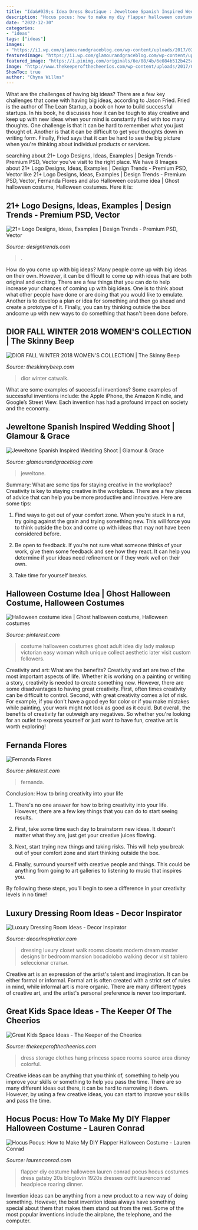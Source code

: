 ```yaml
---
title: "Ida&#039;s Idea Dress Boutique : Jeweltone Spanish Inspired Wedding Shoot"
description: "Hocus pocus: how to make my diy flapper halloween costume"
date: "2022-12-30"
categories:
- "ideas"
tags: ["ideas"]
images:
- "https://i1.wp.com/glamourandgraceblog.com/wp-content/uploads/2017/02/Spanish-inspired-wedding-Fancy-This-Photography-Glamour-Grace-04.jpg?resize=680%2C1027"
featuredImage: "https://i1.wp.com/glamourandgraceblog.com/wp-content/uploads/2017/02/Spanish-inspired-wedding-Fancy-This-Photography-Glamour-Grace-04.jpg?resize=680%2C1027"
featured_image: "https://i.pinimg.com/originals/6e/08/4b/6e084b512b425a7c3d5780b0b1fc50ec.jpg"
image: "http://www.thekeeperofthecheerios.com/wp-content/uploads/2017/06/e7026b92f87374373cb77e608950aedc.jpg"
ShowToc: true
author: "Chyna Willms"
---
```



What are the challenges of having big ideas?
There are a few key challenges that come with having big ideas, according to Jason Fried. Fried is the author of The Lean Startup, a book on how to build successful startups. In his book, he discusses how it can be tough to stay creative and keep up with new ideas when your mind is constantly filled with too many thoughts. 
One challenge is that it can be hard to remember what you just thought of. Another is that it can be difficult to get your thoughts down in writing form. Finally, Fried says that it can be hard to see the big picture when you're thinking about individual products or services.

	

		
searching about 21+ Logo Designs, Ideas, Examples | Design Trends - Premium PSD, Vector you've visit to the right place. We have 8 Images about 21+ Logo Designs, Ideas, Examples | Design Trends - Premium PSD, Vector like 21+ Logo Designs, Ideas, Examples | Design Trends - Premium PSD, Vector, Fernanda Flores and also Halloween costume idea | Ghost halloween costume, Halloween costumes. Here it is:
		
    
## 21+ Logo Designs, Ideas, Examples | Design Trends - Premium PSD, Vector

<img loading=lazy src="https://images.designtrends.com/wp-content/uploads/2016/08/12155437/Fashion-Model-Dress-Logo-Design.jpg" onerror="this.onerror=null;this.src='https://tse3.mm.bing.net/th?id=OIP.tkzoEIEEaUBrXf_plfbubgHaEn&amp;pid=15.1';" alt="21+ Logo Designs, Ideas, Examples | Design Trends - Premium PSD, Vector">

_Source: designtrends.com_

>. 

	

How do you come up with big ideas?
Many people come up with big ideas on their own. However, it can be difficult to come up with ideas that are both original and exciting. There are a few things that you can do to help increase your chances of coming up with big ideas. One is to think about what other people have done or are doing that you would like to emulate. Another is to develop a plan or idea for something and then go ahead and create a prototype of it. Finally, you can try thinking outside the box andcome up with new ways to do something that hasn't been done before.

    
## DIOR FALL WINTER 2018 WOMEN&#039;S COLLECTION | The Skinny Beep

<img loading=lazy src="http://www.theskinnybeep.com/wp-content/uploads/2018/03/Fashion-2018-2019-Catwalk-Dior-Winter.jpg" onerror="this.onerror=null;this.src='https://tse3.mm.bing.net/th?id=OIP.NjK770eQAMDCEQyRbyC2xAHaKX&amp;pid=15.1';" alt="DIOR FALL WINTER 2018 WOMEN&#039;S COLLECTION | The Skinny Beep">

_Source: theskinnybeep.com_

>dior winter catwalk. 

	

What are some examples of successful inventions?
Some examples of successful inventions include: the Apple iPhone, the Amazon Kindle, and Google’s Street View. Each invention has had a profound impact on society and the economy.

    
## Jeweltone Spanish Inspired Wedding Shoot | Glamour &amp; Grace

<img loading=lazy src="https://i1.wp.com/glamourandgraceblog.com/wp-content/uploads/2017/02/Spanish-inspired-wedding-Fancy-This-Photography-Glamour-Grace-04.jpg?resize=680%2C1027" onerror="this.onerror=null;this.src='https://tse2.mm.bing.net/th?id=OIP.gaH-2eCMt5YKf9JbFiSpdAHaLL&amp;pid=15.1';" alt="Jeweltone Spanish Inspired Wedding Shoot | Glamour &amp; Grace">

_Source: glamourandgraceblog.com_

>jeweltone. 

	

Summary: What are some tips for staying creative in the workplace?
Creativity is key to staying creative in the workplace. There are a few pieces of advice that can help you be more productive and innovative. Here are some tips:
1. Find ways to get out of your comfort zone. When you’re stuck in a rut, try going against the grain and trying something new. This will force you to think outside the box and come up with ideas that may not have been considered before.

2. Be open to feedback. If you’re not sure what someone thinks of your work, give them some feedback and see how they react. It can help you determine if your ideas need refinement or if they work well on their own.

3. Take time for yourself breaks.

    
## Halloween Costume Idea | Ghost Halloween Costume, Halloween Costumes

<img loading=lazy src="https://i.pinimg.com/originals/6e/08/4b/6e084b512b425a7c3d5780b0b1fc50ec.jpg" onerror="this.onerror=null;this.src='https://tse3.mm.bing.net/th?id=OIP.hyYj6IB5df3W1Zyiwcz57QHaLD&amp;pid=15.1';" alt="Halloween costume idea | Ghost halloween costume, Halloween costumes">

_Source: pinterest.com_

>costume halloween costumes ghost adult idea diy lady makeup victorian easy woman witch unique collect aesthetic later visit custom followers. 

	

Creativity and art: What are the benefits?
Creativity and art are two of the most important aspects of life. Whether it is working on a painting or writing a story, creativity is needed to create something new. However, there are some disadvantages to having great creativity. First, often times creativity can be difficult to control. Second, with great creativity comes a lot of risk. For example, if you don't have a good eye for color or if you make mistakes while painting, your work might not look as good as it could. But overall, the benefits of creativity far outweigh any negatives. So whether you're looking for an outlet to express yourself or just want to have fun, creative art is worth exploring!

    
## Fernanda Flores

<img loading=lazy src="https://i.pinimg.com/736x/d5/eb/77/d5eb777a734f6a7fd717b24590e5d97e.jpg" onerror="this.onerror=null;this.src='https://tse4.mm.bing.net/th?id=OIP.wCVM1dNbRIMfW7vNQalAJwHaJQ&amp;pid=15.1';" alt="Fernanda Flores">

_Source: pinterest.com_

>fernanda. 

	

Conclusion: How to bring creativity into your life
1. There's no one answer for how to bring creativity into your life. However, there are a few key things that you can do to start seeing results.
2. First, take some time each day to brainstorm new ideas. It doesn't matter what they are, just get your creative juices flowing.

3. Next, start trying new things and taking risks. This will help you break out of your comfort zone and start thinking outside the box.

4. Finally, surround yourself with creative people and things. This could be anything from going to art galleries to listening to music that inspires you.

By following these steps, you'll begin to see a difference in your creativity levels in no time!

    
## Luxury Dressing Room Ideas - Decor Inspirator

<img loading=lazy src="https://decorinspiratior.com/wp-content/uploads/2019/01/48420879_1628760437270170_2965548091798716416_n.jpg" onerror="this.onerror=null;this.src='https://tse4.mm.bing.net/th?id=OIP.rXfko3nOquB_rhW4bAIcNQHaJD&amp;pid=15.1';" alt="Luxury Dressing Room Ideas - Decor Inspirator">

_Source: decorinspiratior.com_

>dressing luxury closet walk rooms closets modern dream master designs br bedroom mansion bocadolobo walking decor visit tablero seleccionar статьи. 

	

Creative art is an expression of the artist's talent and imagination. It can be either formal or informal. Formal art is often created with a strict set of rules in mind, while informal art is more organic. There are many different types of creative art, and the artist's personal preference is never too important.

    
## Great Kids Space Ideas - The Keeper Of The Cheerios

<img loading=lazy src="http://www.thekeeperofthecheerios.com/wp-content/uploads/2017/06/e7026b92f87374373cb77e608950aedc.jpg" onerror="this.onerror=null;this.src='https://tse3.mm.bing.net/th?id=OIP.2qzzbnBefoOQ-VLwujtAzgHaJ4&amp;pid=15.1';" alt="Great Kids Space Ideas - The Keeper of the Cheerios">

_Source: thekeeperofthecheerios.com_

>dress storage clothes hang princess space rooms source area disney colorful. 

	

Creative ideas can be anything that you think of, something to help you improve your skills or something to help you pass the time. There are so many different ideas out there, it can be hard to narrowing it down. However, by using a few creative ideas, you can start to improve your skills and pass the time.

    
## Hocus Pocus: How To Make My DIY Flapper Halloween Costume - Lauren Conrad

<img loading=lazy src="https://laurenconrad.com/wp-content/uploads/2016/10/usmag5287_rt_lauren-conrad-zoom-a29bf9c8-472e-4ddc-8722-087e69658ecd.jpg" onerror="this.onerror=null;this.src='https://tse2.mm.bing.net/th?id=OIP.Rp6-vHu0kxtXDo3voqLC9wDREs&amp;pid=15.1';" alt="Hocus Pocus: How to Make My DIY Flapper Halloween Costume - Lauren Conrad">

_Source: laurenconrad.com_

>flapper diy costume halloween lauren conrad pocus hocus costumes dress gatsby 20s bloglovin 1920s dresses outfit laurenconrad headpiece roaring dinner. 

	

Invention ideas can be anything from a new product to a new way of doing something. However, the best invention ideas always have something special about them that makes them stand out from the rest. Some of the most popular inventions include the airplane, the telephone, and the computer.

